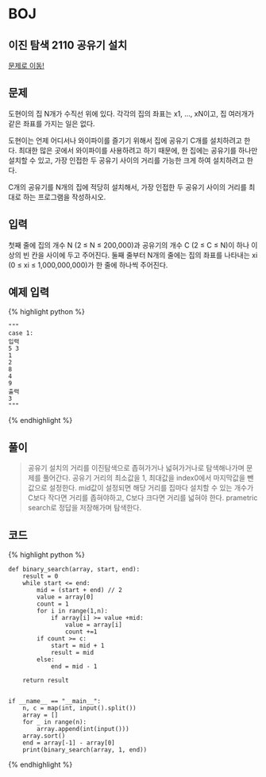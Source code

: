 # BOJ

## 이진 탐색 2110 공유기 설치
[문제로 이동!](https://www.acmicpc.net/problem/2110)

## 문제

도현이의 집 N개가 수직선 위에 있다. 각각의 집의 좌표는 x1, ..., xN이고, 집 여러개가 같은 좌표를 가지는 일은 없다.

도현이는 언제 어디서나 와이파이를 즐기기 위해서 집에 공유기 C개를 설치하려고 한다. 최대한 많은 곳에서 와이파이를 사용하려고 하기 때문에, 한 집에는 공유기를 하나만 설치할 수 있고, 가장 인접한 두 공유기 사이의 거리를 가능한 크게 하여 설치하려고 한다.

C개의 공유기를 N개의 집에 적당히 설치해서, 가장 인접한 두 공유기 사이의 거리를 최대로 하는 프로그램을 작성하시오.

## 입력

첫째 줄에 집의 개수 N (2 ≤ N ≤ 200,000)과 공유기의 개수 C (2 ≤ C ≤ N)이 하나 이상의 빈 칸을 사이에 두고 주어진다. 둘째 줄부터 N개의 줄에는 집의 좌표를 나타내는 xi (0 ≤ xi ≤ 1,000,000,000)가 한 줄에 하나씩 주어진다.

## 예제 입력
{% highlight python %}

    """
    case 1:
    입력
    5 3
    1
    2
    8
    4
    9
    출력
    3
    """
{% endhighlight %}

## 풀이
> 공유기 설치의 거리를 이진탐색으로 좁혀가거나 넓혀가거나로 탐색해나가며 문제를 풀어간다. 공유기 거리의 최소값을 1, 최대값을 index0에서 마지막값을 뺀 값으로 설정한다.
> mid값이 설정되면 해당 거리를 집마다 설치할 수 있는 개수가 C보다 작다면 거리를 좁혀야하고, C보다 크다면 거리를 넓혀야 한다. prametric search로 정답을 저장해가며 탐색한다.

## 코드

{% highlight python %}

    def binary_search(array, start, end):
        result = 0
        while start <= end:
            mid = (start + end) // 2
            value = array[0]
            count = 1
            for i in range(1,n):
                if array[i] >= value +mid:
                    value = array[i]
                    count +=1
            if count >= c:
                start = mid + 1
                result = mid
            else:
                end = mid - 1
    
        return result
    
    
    if __name__ == "__main__":
        n, c = map(int, input().split())
        array = []
        for _ in range(n):
            array.append(int(input()))
        array.sort()
        end = array[-1] - array[0]
        print(binary_search(array, 1, end))
{% endhighlight %}